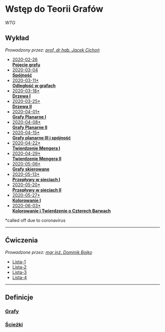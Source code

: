 # Wstęp do Teorii Grafów
*WTG*

## Wykład

*Prowadzony przez: [prof. dr hab. Jacek Cichoń](https://cs.pwr.edu.pl/cichon)*

- [2020-02-26\
    **Pojęcie grafu**](wyk/2020-02-26/2020-02-26.md)
- [2020-03-04\
    **Spójność**](wyk/2020-03-04/2020-03-04.md)
- [2020-03-11\*\
    **Odległość w grafach**](wyk/2020-03-11/2020-03-11.md)
- [2020-03-18\*\
    **Drzewa I**](wyk/2020-03-18/2020-03-18.md)
- [2020-03-25\*\
    **Drzewa II**](wyk/2020-03-25/2020-03-25.md)
- [2020-04-01\*\
    **Grafy Planarne I**](wyk/2020-04-01/2020-04-01.md)
- [2020-04-08\*\
    **Grafy Planarne II**](wyk/2020-04-08/2020-04-08.md)
- [2020-04-15\*\
    **Grafy planarne III i spójność**](wyk/2020-04-15/grafy-planarne-3-spójność.md)
- [2020-04-22\*\
    **Twierdzenie Mengera I**](wyk/2020-04-22/twierdzenie-mengera.md)
- [2020-04-29\*\
    **Twierdzenie Mengera II**](wyk/2020-04-29/twierdzenie-mengera-2.md)
- [2020-05-06\*\
    **Grafy skierowane**](wyk/2020-05-06/grafy-skierowane.md)
- [2020-05-13\*\
    **Przepływy w sieciach I**](wyk/2020-05-13/przepływy-w-sieciach.md)
- [2020-05-20\*\
    **Przepływy w sieciach II**](wyk/2020-05-20/przepływy-w-sieciach-2.md)
- [2020-05-27\*\
    **Kolorowanie I**](wyk/2020-05-27/kolorowanie.md)
- [2020-06-03\*\
    **Kolorowanie i Twierdzenie o Czterech Barwach**](wyk/2020-06-03/kolorowanie-twierdzenie-o-czterech-barwach.md)

\*called off due to coronavirus

---
## Ćwiczenia

*Prowadzone przez: [mgr inż. Dominik Bojko](https://cs.pwr.edu.pl/bojko)*

- [Lista-1](cw/lista-1/lista-1.md)
- [Lista-2](cw/lista-2/lista-2.md)
- [Lista-3](cw/lista-3/lista-3.md)
- [Lista-4](cw/lista-4/lista-4.md)

---
## Definicje

### [Grafy](definicje/grafy/grafy.md)

### [Ścieżki](definicje/ścieżki/ścieżki.md)

